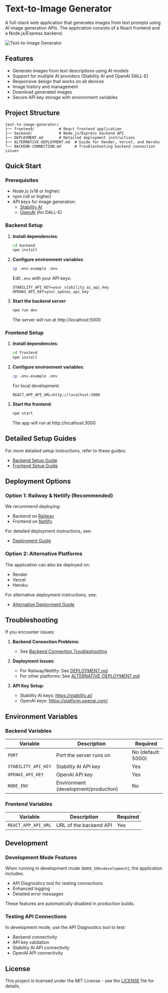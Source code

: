 # Text-to-Image Generator

A full-stack web application that generates images from text prompts using AI image generation APIs. The application consists of a React frontend and a Node.js/Express backend.

![Text-to-Image Generator](https://via.placeholder.com/800x400?text=Text-to-Image+Generator)

## Features

- Generate images from text descriptions using AI models
- Support for multiple AI providers (Stability AI and OpenAI DALL-E)
- Responsive design that works on all devices
- Image history and management
- Download generated images
- Secure API key storage with environment variables

## Project Structure

```
text-to-image-generator/
├── frontend/           # React frontend application
├── backend/            # Node.js/Express backend API
├── DEPLOYMENT.md       # Detailed deployment instructions
├── ALTERNATIVE-DEPLOYMENT.md  # Guide for Render, Vercel, and Heroku
└── BACKEND-CONNECTION.md      # Troubleshooting backend connection issues
```

## Quick Start

### Prerequisites

- Node.js (v18 or higher)
- npm (v8 or higher)
- API keys for image generation:
  - [Stability AI](https://stability.ai/)
  - [OpenAI](https://platform.openai.com/) (for DALL-E)

### Backend Setup

1. **Install dependencies**:
   ```bash
   cd backend
   npm install
   ```

2. **Configure environment variables**:
   ```bash
   cp .env.example .env
   ```
   Edit `.env` with your API keys:
   ```
   STABILITY_API_KEY=your_stability_ai_api_key
   OPENAI_API_KEY=your_openai_api_key
   ```

3. **Start the backend server**:
   ```bash
   npm run dev
   ```
   The server will run at http://localhost:5000

### Frontend Setup

1. **Install dependencies**:
   ```bash
   cd frontend
   npm install
   ```

2. **Configure environment variables**:
   ```bash
   cp .env.example .env
   ```
   For local development:
   ```
   REACT_APP_API_URL=http://localhost:5000
   ```

3. **Start the frontend**:
   ```bash
   npm start
   ```
   The app will run at http://localhost:3000

## Detailed Setup Guides

For more detailed setup instructions, refer to these guides:

- [Backend Setup Guide](backend/README.md)
- [Frontend Setup Guide](frontend/README.md)

## Deployment Options

### Option 1: Railway & Netlify (Recommended)

We recommend deploying:
- Backend on [Railway](https://railway.app/)
- Frontend on [Netlify](https://netlify.com/)

For detailed deployment instructions, see:
- [Deployment Guide](DEPLOYMENT.md)

### Option 2: Alternative Platforms

The application can also be deployed on:
- Render
- Vercel
- Heroku

For alternative deployment instructions, see:
- [Alternative Deployment Guide](ALTERNATIVE-DEPLOYMENT.md)

## Troubleshooting

If you encounter issues:

1. **Backend Connection Problems**:
   - See [Backend Connection Troubleshooting](BACKEND-CONNECTION.md)

2. **Deployment Issues**:
   - For Railway/Netlify: See [DEPLOYMENT.md](DEPLOYMENT.md)
   - For other platforms: See [ALTERNATIVE-DEPLOYMENT.md](ALTERNATIVE-DEPLOYMENT.md)

3. **API Key Setup**:
   - Stability AI keys: https://stability.ai/
   - OpenAI keys: https://platform.openai.com/

## Environment Variables

### Backend Variables

| Variable | Description | Required |
|----------|-------------|----------|
| `PORT` | Port the server runs on | No (default: 5000) |
| `STABILITY_API_KEY` | Stability AI API key | Yes |
| `OPENAI_API_KEY` | OpenAI API key | Yes |
| `NODE_ENV` | Environment (development/production) | No |

### Frontend Variables

| Variable | Description | Required |
|----------|-------------|----------|
| `REACT_APP_API_URL` | URL of the backend API | Yes |

## Development

### Development Mode Features

When running in development mode (`NODE_ENV=development`), the application includes:
- API Diagnostics tool for testing connections
- Enhanced logging
- Detailed error messages

These features are automatically disabled in production builds.

### Testing API Connections

In development mode, use the API Diagnostics tool to test:
- Backend connectivity
- API key validation
- Stability AI API connectivity
- OpenAI API connectivity

## License

This project is licensed under the MIT License - see the [LICENSE](LICENSE) file for details. 